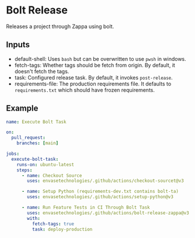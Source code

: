 # Bolt Release

Releases a project through Zappa using bolt.

## Inputs

- default-shell: Uses `bash` but can be overwritten to use `pwsh` in windows.
- fetch-tags: Whether tags should be fetch from origin. By default, it doesn't fetch the tags.
- task: Configured release task. By default, it invokes `post-release`.
- requirements-file: The production requirements file. It defaults to `requirements.txt` which should have frozen requirements.

## Example

```yaml
name: Execute Bolt Task

on:
  pull_request:
    branches: [main]

jobs:
  execute-bolt-task:
    runs-on: ubuntu-latest
    steps:
      - name: Checkout Source
        uses: envasetechnologies/.github/actions/checkout-sourcet@v3

      - name: Setup Python (requirements-dev.txt contains bolt-ta)
        uses: envasetechnologies/.github/actions/setup-python@v3

      - name: Run Feature Tests in CI Through Bolt Task
        uses: envasetechnologies/.github/actions/bolt-release-zappa@v3
        with:
          fetch-tags: true
          task: deploy-production
```